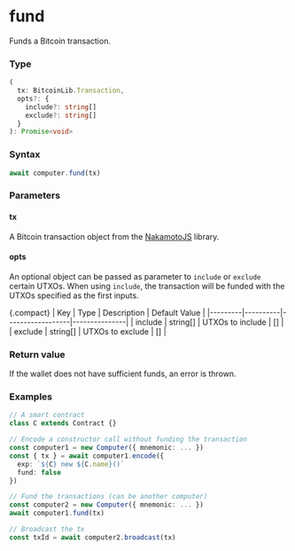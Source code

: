 # fund

Funds a Bitcoin transaction.

### Type
```ts
(
  tx: BitcoinLib.Transaction,
  opts?: { 
    include?: string[]
    exclude?: string[]
  }
): Promise<void>
```

### Syntax
```js
await computer.fund(tx)
```

### Parameters

#### tx

A Bitcoin transaction object from the [NakamotoJS](https://github.com/bitcoin-computer/monorepo/tree/main/packages/nakamotojs#nakamotojs-nakamotojs) library.

#### opts

An optional object can be passed as parameter to ```include``` or ```exclude``` certain UTXOs. When using ``include``, the transaction will be funded with the UTXOs specified as the first inputs. 

{.compact}
| Key     | Type     | Description      | Default Value |
|---------|----------|------------------|---------------|
| include | string[] | UTXOs to include | []            |
| exclude | string[] | UTXOs to exclude | []            |



### Return value

If the wallet does not have sufficient funds, an error is thrown. 

### Examples
```ts
// A smart contract
class C extends Contract {}

// Encode a constructor call without funding the transaction
const computer1 = new Computer({ mnemonic: ... })
const { tx } = await computer1.encode({
  exp: `${C} new ${C.name}()`
  fund: false
})

// Fund the transactions (can be another computer)
const computer2 = new Computer({ mnemonic: ... })
await computer1.fund(tx)

// Broadcast the tx
const txId = await computer2.broadcast(tx)
```